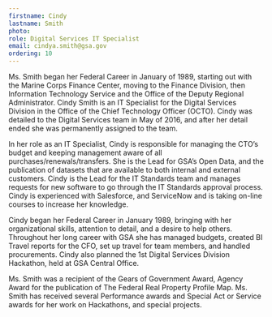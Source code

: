 ```yaml
---
firstname: Cindy
lastname: Smith
photo:
role: Digital Services IT Specialist
email: cindya.smith@gsa.gov
ordering: 10
---
```


Ms. Smith began her Federal Career in January of 1989, starting out with the Marine Corps Finance Center, moving to the Finance Division, then Information Technology Service and the Office of the Deputy Regional Administrator.  Cindy Smith is an IT Specialist for the Digital Services Division in the Office of the Chief Technology Officer (OCTO).  Cindy was detailed to the Digital Services team in May of 2016, and after her detail ended she was permanently assigned to the team.

In her role as an IT Specialist, Cindy is responsible for managing the CTO’s budget and keeping management aware of all purchases/renewals/transfers.  She is the Lead for GSA’s Open Data, and the publication of datasets that are available to both internal and external customers.  Cindy is the Lead for the IT Standards team and manages requests for new software to go through the IT Standards approval process.  Cindy is experienced with Salesforce, and ServiceNow and is taking on-line courses to increase her knowledge.

Cindy began her Federal Career in January 1989, bringing with her organizational skills, attention to detail, and a desire to help others.  Throughout her long career with GSA she has managed budgets, created BI Travel reports for the CFO,  set up travel for team members, and handled procurements.  Cindy also planned the 1st Digital Services Division Hackathon, held at GSA Central Office.

Ms. Smith was a recipient of the Gears of Government Award, Agency Award for the publication of The Federal Real Property Profile Map.  Ms. Smith has received several Performance awards and Special Act or Service awards for her work on Hackathons, and special projects.
